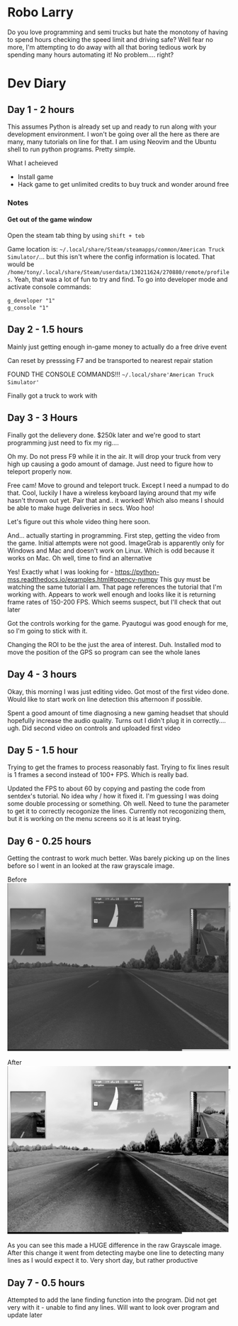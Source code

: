 # Robo Larry

Do you love programming and semi trucks but hate the monotony of having to spend hours checking the speed limit and
driving safe? Well fear no more, I'm attempting to do away with all that boring tedious work by spending many hours
automating it! No problem.... right? 



# Dev Diary

## Day 1 - 2 hours

This assumes Python is already set up and ready to run along with your development environment. I won't be going over
all the here as there are many, many tutorials on line for that. I am using Neovim and the Ubuntu shell to run python
programs. Pretty simple.

What I acheieved

- Install game
- Hack game to get unlimited credits to buy truck and wonder around free

### Notes

#### Get out of the game window

Open the steam tab thing by using `shift + teb`

Game location is: `~/.local/share/Steam/steamapps/common/American Truck Simulator/`... but this isn't where the config
information is located. That would be `/home/tony/.local/share/Steam/userdata/130211624/270880/remote/profiles`. Yeah,
that was a lot of fun to try and find. To go into developer mode and activate console commands:

    g_developer "1"
    g_console "1"


## Day 2 - 1.5 hours

Mainly just getting enough in-game money to actually do a free drive event

Can reset by presssing F7 and be transported to nearest repair station

FOUND THE CONSOLE COMMANDS!!! `~/.local/share'American Truck Simulator'`

Finally got a truck to work with

## Day 3 - 3 Hours

Finally got the delievery done. $250k later and we're good to start programming just need to fix my rig....

Oh my. Do not press F9 while it in the air. It will drop your truck from very high up causing a godo amount of damage.
Just need to figure how to teleport properly now. 

Free cam! Move to ground and teleport truck. Except I need a numpad to do that. Cool, luckily I have a wireless keyboard
laying around that my wife hasn't thrown out yet. Pair that and.. it worked! Which also means I should be able to make
huge deliveries in secs. Woo hoo! 

Let's figure out this whole video thing here soon. 

And... actually starting in programming. First step, getting the video from the game. Initial attempts were not good.
ImageGrab is apparently only for Windows and Mac and doesn't work on Linux. Which is odd because it works on Mac. Oh
well, time to find an alternative

Yes! Exactly what I was looking for - https://python-mss.readthedocs.io/examples.html#opencv-numpy This guy must be
watching the same tutorial I am. That page references the tutorial that I'm working with. Appears to work well enough
and looks like it is returning frame rates of 150-200 FPS. Which seems suspect, but I'll check that out later

Got the controls working for the game. Pyautogui was good enough for me, so I'm going to stick with it. 

Changing the ROI to be the just the area of interest. Duh. Installed mod to move the position of the GPS so program can
see the whole lanes


## Day 4 - 3 hours

Okay, this morning I was just editing video. Got most of the first video done. Would like to start work on line
detection this afternoon if possible.

Spent a good amount of time diagnosing a new gaming headset that should hopefully increase the audio quality. Turns out
I didn't plug it in correctly.... ugh. Did second video on controls and uploaded first video

## Day 5 - 1.5 hour

Trying to get the frames to process reasonably fast. Trying to fix lines result is 1 frames a second instead of 100+
FPS. Which is really bad.

Updated the FPS to about 60 by copying and pasting the code from sentdex's tutorial. No idea why / how it fixed it. I'm
guessing I was doing some double processing or something. Oh well. Need to tune the parameter to get it to correctly
recogonize the lines. Currently not recogonizing them, but it is working on the menu screens so it is at least trying. 

## Day 6 - 0.25 hours

Getting the contrast to work much better. Was barely picking up on the lines before so I went in an looked at the raw
grayscale image. 


Before 
![Image before equalizeHist applied][before_hist]

After
![Image after equalizeHist applied][after_hist]

As you can see this made a HUGE difference in the raw Grayscale image. After this change it went from detecting maybe
one line to detecting many lines as I would expect it to. Very short day, but rather productive


[before_hist]: ./docfiles/equalizeHistEffect/before_equalizeHist.png
[after_hist]: ./docfiles/equalizeHistEffect/after_equalizeHist.png

## Day 7 - 0.5 hours

Attempted to add the lane finding function into the program. Did not get very with it - unable to find any lines. Will
want to look over program and update later
